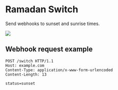 # Ramadan Switch
Send webhooks to sunset and sunrise times.

[![](https://www.herokucdn.com/deploy/button.svg)](https://heroku.com/deploy?template=https://github.com/hoto17296/ramadan-switch)

## Webhook request example
```
POST /switch HTTP/1.1
Host: example.com
Content-Type: application/x-www-form-urlencoded
Content-Length: 13

status=sunset
```

